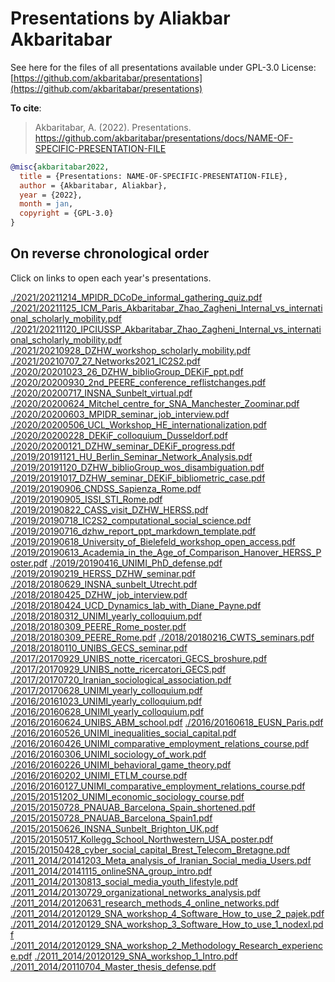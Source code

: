 # Presentations by Aliakbar Akbaritabar 

See here for the files of all presentations available under GPL-3.0 License: [https://github.com/akbaritabar/presentations](https://github.com/akbaritabar/presentations) 

**To cite**:

> Akbaritabar, A. (2022). Presentations. https://github.com/akbaritabar/presentations/docs/NAME-OF-SPECIFIC-PRESENTATION-FILE

```bibtex
@misc{akbaritabar2022,
  title = {Presentations: NAME-OF-SPECIFIC-PRESENTATION-FILE},
  author = {Akbaritabar, Aliakbar},
  year = {2022},
  month = jan,
  copyright = {GPL-3.0}
}
```
## On reverse chronological order

Click on links to open each year's presentations.

<!-- pdfs here -->

[./2021/20211214_MPIDR_DCoDe_informal_gathering_quiz.pdf](./2021.html)
[./2021/20211125_ICM_Paris_Akbaritabar_Zhao_Zagheni_Internal_vs_international_scholarly_mobility.pdf](./2021.html)
[./2021/20211120_IPCIUSSP_Akbaritabar_Zhao_Zagheni_Internal_vs_international_scholarly_mobility.pdf](./2021.html)
[./2021/20210928_DZHW_workshop_scholarly_mobility.pdf](./2021.html)
[./2021/20210707_27_Networks2021_IC2S2.pdf](./2021.html)
[./2020/20201023_26_DZHW_biblioGroup_DEKiF_ppt.pdf](./2020.html)
[./2020/20200930_2nd_PEERE_conference_reflistchanges.pdf](./2020.html)
[./2020/20200717_INSNA_Sunbelt_virtual.pdf](./2020.html)
[./2020/20200624_Mitchel_centre_for_SNA_Manchester_Zoominar.pdf](./2020.html)
[./2020/20200603_MPIDR_seminar_job_interview.pdf](./2020.html)
[./2020/20200506_UCL_Workshop_HE_internationalization.pdf](./2020.html)
[./2020/20200228_DEKiF_colloquium_Dusseldorf.pdf](./2020.html)
[./2020/20200121_DZHW_seminar_DEKiF_progress.pdf](./2020.html)
[./2019/20191121_HU_Berlin_Seminar_Network_Analysis.pdf](./2019.html)
[./2019/20191120_DZHW_biblioGroup_wos_disambiguation.pdf](./2019.html)
[./2019/20191017_DZHW_seminar_DEKiF_bibliometric_case.pdf](./2019.html)
[./2019/20190906_CNDSS_Sapienza_Rome.pdf](./2019.html)
[./2019/20190905_ISSI_STI_Rome.pdf](./2019.html)
[./2019/20190822_CASS_visit_DZHW_HERSS.pdf](./2019.html)
[./2019/20190718_IC2S2_computational_social_science.pdf](./2019.html)
[./2019/20190716_dzhw_report_ppt_markdown_template.pdf](./2019.html)
[./2019/20190618_University_of_Bielefeld_workshop_open_access.pdf](./2019.html)
[./2019/20190613_Academia_in_the_Age_of_Comparison_Hanover_HERSS_Poster.pdf](./2019.html)
[./2019/20190416_UNIMI_PhD_defense.pdf](./2019.html)
[./2019/20190219_HERSS_DZHW_seminar.pdf](./2019.html)
[./2018/20180629_INSNA_sunbelt_Utrecht.pdf](./2018.html)
[./2018/20180425_DZHW_job_interview.pdf](./2018.html)
[./2018/20180424_UCD_Dynamics_lab_with_Diane_Payne.pdf](./2018.html)
[./2018/20180312_UNIMI_yearly_colloquium.pdf](./2018.html)
[./2018/20180309_PEERE_Rome_poster.pdf](./2018.html)
[./2018/20180309_PEERE_Rome.pdf](./2018.html)
[./2018/20180216_CWTS_seminars.pdf](./2018.html)
[./2018/20180110_UNIBS_GECS_seminar.pdf](./2018.html)
[./2017/20170929_UNIBS_notte_ricercatori_GECS_broshure.pdf](./2017.html)
[./2017/20170929_UNIBS_notte_ricercatori_GECS.pdf](./2017.html)
[./2017/20170720_Iranian_sociological_association.pdf](./2017.html)
[./2017/20170628_UNIMI_yearly_colloquium.pdf](./2017.html)
[./2016/20161023_UNIMI_yearly_colloquium.pdf](./2016.html)
[./2016/20160628_UNIMI_yearly_colloquium.pdf](./2016.html)
[./2016/20160624_UNIBS_ABM_school.pdf](./2016.html)
[./2016/20160618_EUSN_Paris.pdf](./2016.html)
[./2016/20160526_UNIMI_inequalities_social_capital.pdf](./2016.html)
[./2016/20160426_UNIMI_comparative_employment_relations_course.pdf](./2016.html)
[./2016/20160306_UNIMI_sociology_of_work.pdf](./2016.html)
[./2016/20160226_UNIMI_behavioral_game_theory.pdf](./2016.html)
[./2016/20160202_UNIMI_ETLM_course.pdf](./2016.html)
[./2016/20160127_UNIMI_comparative_employment_relations_course.pdf](./2016.html)
[./2015/20151202_UNIMI_economic_sociology_course.pdf](./2015.html)
[./2015/20150728_PNAUAB_Barcelona_Spain_shortened.pdf](./2015.html)
[./2015/20150728_PNAUAB_Barcelona_Spain1.pdf](./2015.html)
[./2015/20150626_INSNA_Sunbelt_Brighton_UK.pdf](./2015.html)
[./2015/20150517_Kollegg_School_Northwestern_USA_poster.pdf](./2015.html)
[./2015/20150428_cyber_social_capital_Brest_Telecom_Bretagne.pdf](./2015.html)
[./2011_2014/20141203_Meta_analysis_of_Iranian_Social_media_Users.pdf](./2011_2014.html)
[./2011_2014/20141115_onlineSNA_group_intro.pdf](./2011_2014.html)
[./2011_2014/20130813_social_media_youth_lifestyle.pdf](./2011_2014.html)
[./2011_2014/20130729_organizational_networks_analysis.pdf](./2011_2014.html)
[./2011_2014/20120631_research_methods_4_online_networks.pdf](./2011_2014.html)
[./2011_2014/20120129_SNA_workshop_4_Software_How_to_use_2_pajek.pdf](./2011_2014.html)
[./2011_2014/20120129_SNA_workshop_3_Software_How_to_use_1_nodexl.pdf](./2011_2014.html)
[./2011_2014/20120129_SNA_workshop_2_Methodology_Research_experience.pdf](./2011_2014.html)
[./2011_2014/20120129_SNA_workshop_1_Intro.pdf](./2011_2014.html)
[./2011_2014/20110704_Master_thesis_defense.pdf](./2011_2014.html)
